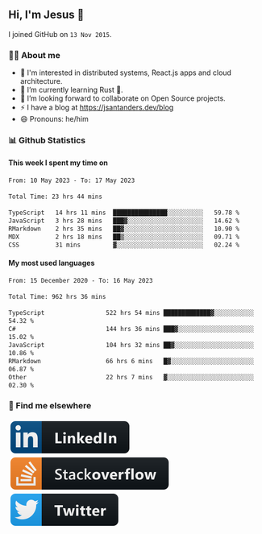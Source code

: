 ## Hi, I'm Jesus 👋

I joined GitHub on `13 Nov 2015`.

<!-- Talking about you -->

### 👨‍💻 About me

- 👦 I'm interested in distributed systems, React.js apps and cloud architecture.
- 🌱 I’m currently learning Rust 🦀.
- 👯 I’m looking forward to collaborate on Open Source projects.
- ⚡️ I have a blog at <https://jsantanders.dev/blog>
- 😄 Pronouns: he/him

### 📊 Github Statistics

#### This week I spent my time on

<!--START_SECTION:weekly-->

```text
From: 10 May 2023 - To: 17 May 2023

Total Time: 23 hrs 44 mins

TypeScript   14 hrs 11 mins  ███████████████░░░░░░░░░░   59.78 %
JavaScript   3 hrs 28 mins   ███▓░░░░░░░░░░░░░░░░░░░░░   14.62 %
RMarkdown    2 hrs 35 mins   ██▓░░░░░░░░░░░░░░░░░░░░░░   10.90 %
MDX          2 hrs 18 mins   ██▒░░░░░░░░░░░░░░░░░░░░░░   09.71 %
CSS          31 mins         ▓░░░░░░░░░░░░░░░░░░░░░░░░   02.24 %
```

<!--END_SECTION:weekly-->

#### My most used languages

<!--START_SECTION:alltime-->

```text
From: 15 December 2020 - To: 16 May 2023

Total Time: 962 hrs 36 mins

TypeScript                 522 hrs 54 mins █████████████▓░░░░░░░░░░░   54.32 %
C#                         144 hrs 36 mins ███▓░░░░░░░░░░░░░░░░░░░░░   15.02 %
JavaScript                 104 hrs 32 mins ██▓░░░░░░░░░░░░░░░░░░░░░░   10.86 %
RMarkdown                  66 hrs 6 mins   █▓░░░░░░░░░░░░░░░░░░░░░░░   06.87 %
Other                      22 hrs 7 mins   ▓░░░░░░░░░░░░░░░░░░░░░░░░   02.30 %
```

<!--END_SECTION:alltime-->

### 📢 Find me elsewhere

<p>
  <a target="_blank" href="https://linkedin.com/in/jsantanders">
    <img src="https://github.com/jsantanders/jsantanders/blob/master/img/linkedin.svg" alt="LinkedIn" style="vertical-align:top; margin:4px">
  </a>
  
  <a target="_blank" href="https://stackoverflow.com/users/7318331/jesus-santander">
    <img src="https://github.com/jsantanders/jsantanders/blob/master/img/stackoverflow.svg" alt="StackOverflow" style="vertical-align:top; margin:4px">
  </a>
  
  <a target="_blank" href="http://twitter.com/jsantanders">
    <img src="https://github.com/jsantanders/jsantanders/blob/master/img/twitter.svg" alt="Twitter" style="vertical-align:top; margin:4px">
  </a>
</p>
